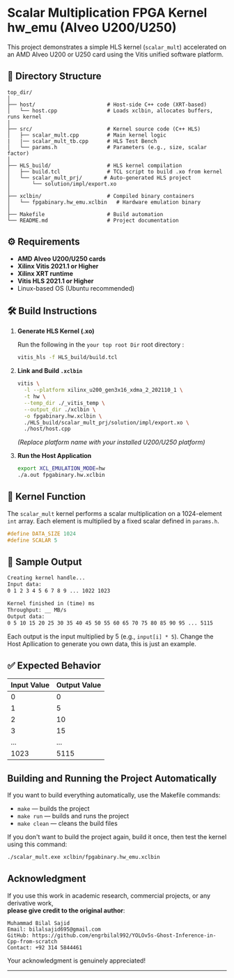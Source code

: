 # Scalar Multiplication FPGA Kernel hw_emu (Alveo U200/U250)

This project demonstrates a simple HLS kernel (`scalar_mult`) accelerated on an AMD Alveo U200 or U250 card using the Vitis unified software platform.

## 📁 Directory Structure

```
top_dir/
│
├── host/                       # Host-side C++ code (XRT-based)
│   └── host.cpp                # Loads xclbin, allocates buffers, runs kernel
│
├── src/                        # Kernel source code (C++ HLS)
│   ├── scalar_mult.cpp         # Main kernel logic
|   |── scalar_mult_tb.cpp      # HLS Test Bench
│   └── params.h                # Parameters (e.g., size, scalar factor)
│
├── HLS_build/                  # HLS kernel compilation
│   ├── build.tcl               # TCL script to build .xo from kernel
│   └── scalar_mult_prj/       # Auto-generated HLS project
│       └── solution/impl/export.xo
│
├── xclbin/                     # Compiled binary containers
│   └── fpgabinary.hw_emu.xclbin   # Hardware emulation binary
│
├── Makefile                    # Build automation
└── README.md                   # Project documentation
```

## ⚙️ Requirements

* **AMD Alveo U200/U250 cards**
* **Xilinx Vitis 2021.1 or Higher**
* **Xilinx XRT runtime**
* **Vitis HLS 2021.1 or Higher**
* Linux-based OS (Ubuntu recommended)

## 🛠️ Build Instructions

1. **Generate HLS Kernel (.xo)**

   Run the following in the `your top root Dir` root directory :

   ```bash
   vitis_hls -f HLS_build/build.tcl
   ```

2. **Link and Build `.xclbin`**

   ```bash
   vitis \
     -l --platform xilinx_u200_gen3x16_xdma_2_202110_1 \
     -t hw \
     --temp_dir ./_vitis_temp \
     --output_dir ./xclbin \
     -o fpgabinary.hw.xclbin \
     ./HLS_build/scalar_mult_prj/solution/impl/export.xo \
     ./host/host.cpp
   ```

   *(Replace platform name with your installed U200/U250 platform)*

3. **Run the Host Application**

   ```bash
   export XCL_EMULATION_MODE=hw
   ./a.out fpgabinary.hw.xclbin
   ```

## 🧠 Kernel Function

The `scalar_mult` kernel performs a scalar multiplication on a 1024-element `int` array. Each element is multiplied by a fixed scalar defined in `params.h`.

```cpp
#define DATA_SIZE 1024
#define SCALAR 5
```

## 📌 Sample Output

```txt
Creating kernel handle...
Input data:
0 1 2 3 4 5 6 7 8 9 ... 1022 1023 

Kernel finished in (time) ms
Throughput: __ MB/s
Output data:
0 5 10 15 20 25 30 35 40 45 50 55 60 65 70 75 80 85 90 95 ... 5115
```

Each output is the input multiplied by 5 (e.g., `input[i] * 5`). Change the Host Apllication to generate you own data, this is just an example.

## ✅ Expected Behavior

| Input Value | Output Value |
| ----------- | ------------ |
| 0           | 0            |
| 1           | 5            |
| 2           | 10           |
| 3           | 15           |
| ...         | ...          |
| 1023        | 5115         |


## Building and Running the Project Automatically

If you want to build everything automatically, use the Makefile commands:

* `make` — builds the project
* `make run` — builds and runs the project
* `make clean` — cleans the build files

If you don't want to build the project again, build it once, then test the kernel using this command:

```bash
./scalar_mult.exe xclbin/fpgabinary.hw_emu.xclbin
```

## Acknowledgment

If you use this work in academic research, commercial projects, or any derivative work,  
**please give credit to the original author**:

```
Muhammad Bilal Sajid  
Email: bilalsajid695@gmail.com  
GitHub: https://github.com/engrbilal992/YOLOv5s-Ghost-Inference-in-Cpp-from-scratch  
Contact: +92 314 5844461
```

Your acknowledgment is genuinely appreciated!

---

